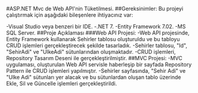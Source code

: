 #ASP.NET Mvc de Web API'nin Tüketilmesi.
##Gereksinimler:
Bu projeyi çalıştırmak için aşağıdaki bileşenlere ihtiyacınız var:

-Visual Studio veya benzeri bir IDE.
-.NET 7.
-Entity Framework 7.02.
-MS SQL Server.
##Proje Açıklaması
###Web API Projesi:
-Web API projesinde, Entity Framework kullanarak Sehirler tablosu oluşturuldu ve bu tabloyu CRUD işlemleri gerçekleştirecek şekilde tasarladık.
-Sehirler tablosu, "Id", "SehirAdi" ve "UlkeAdi" sütunlarından oluşmaktadır.
-CRUD işlemleri, Repository Tasarım Deseni ile gerçekleştirilmiştir.
##MVC Projesi:
-MVC uygulaması, oluşturulan Web API servisle haberleşip bir sayfada Repository Pattern ile CRUD işlemleri yapılmıştır.
-Sehirler sayfasında, "Sehir Adi" ve "Ulke Adi" sütunları yer alacak ve bu sütunlardan oluşan tablo üzerinde Ekle, Sil ve Güncelle işlemleri gerçekleştirildi.



